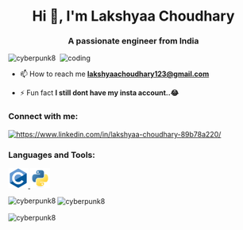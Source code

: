 
 <h1 align="center">Hi 👋, I'm Lakshyaa Choudhary</h1>
<h3 align="center">A passionate engineer from India</h3>
<img align="right" alt="coding" width ="400" src="https://media2.giphy.com/media/6EWyszhJ2kL3ceQuD2/giphy.gif">


<p align="left"> <img src="https://komarev.com/ghpvc/?username=cyberpunk8&label=Profile%20views&color=0e75b6&style=flat" alt="cyberpunk8" /> </p>

- 📫 How to reach me **lakshyaachoudhary123@gmail.com**

- ⚡ Fun fact **I still dont have my insta account..😂**

<h3 align="left">Connect with me:</h3>
<p align="left">
<a href="https://linkedin.com/in/https://www.linkedin.com/in/lakshyaa-choudhary-89b78a220/" target="blank"><img align="center" src="https://raw.githubusercontent.com/rahuldkjain/github-profile-readme-generator/master/src/images/icons/Social/linked-in-alt.svg" alt="https://www.linkedin.com/in/lakshyaa-choudhary-89b78a220/" height="30" width="40" /></a>
</p>

<h3 align="left">Languages and Tools:</h3>
<p align="left"> <a href="https://www.cprogramming.com/" target="_blank" rel="noreferrer"> <img src="https://raw.githubusercontent.com/devicons/devicon/master/icons/c/c-original.svg" alt="c" width="40" height="40"/> </a> <a href="https://www.python.org" target="_blank" rel="noreferrer"> <img src="https://raw.githubusercontent.com/devicons/devicon/master/icons/python/python-original.svg" alt="python" width="40" height="40"/> </a> </p>

<p><img align="left" src="https://github-readme-stats.vercel.app/api/top-langs?username=cyberpunk8&show_icons=true&locale=en&layout=compact" alt="cyberpunk8" /></p>

<p>&nbsp;<img align="center" src="https://github-readme-stats.vercel.app/api?username=cyberpunk8&show_icons=true&locale=en" alt="cyberpunk8" /></p>

<p><img align="center" src="https://github-readme-streak-stats.herokuapp.com/?user=cyberpunk8&" alt="cyberpunk8" /></p>
